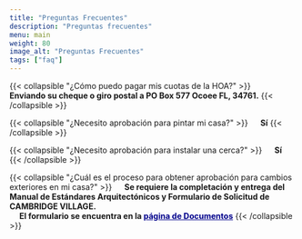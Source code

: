 ```yaml
---
title: "Preguntas Frecuentes"
description: "Preguntas frecuentes"
menu: main
weight: 80
image_alt: "Preguntas Frecuentes"
tags: ["faq"]
---
```

{{< collapsible "¿Cómo puedo pagar mis cuotas de la HOA?" >}}
&emsp; <strong>Enviando su cheque o giro postal a PO Box 577 Ocoee FL, 34761.</strong>
{{< /collapsible >}}

{{< collapsible "¿Necesito aprobación para pintar mi casa?" >}}
&emsp; <strong>Sí</strong>
{{< /collapsible >}}

{{< collapsible "¿Necesito aprobación para instalar una cerca?" >}}
&emsp; <strong>Sí</strong>
{{< /collapsible >}}

{{< collapsible "¿Cuál es el proceso para obtener aprobación para cambios exteriores en mi casa?" >}}
&emsp; <strong>Se requiere la completación y entrega del Manual de Estándares Arquitectónicos y Formulario de Solicitud de CAMBRIDGE VILLAGE. <br>&emsp; El formulario se encuentra en la <a href="/es/documents" style="color: #00008b;">página de Documentos</a></strong>
{{< /collapsible >}}

